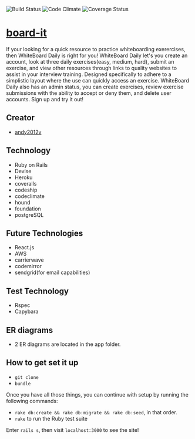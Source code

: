 ![Build Status](https://app.codeship.com/projects/236214)
![Code Climate](https://codeclimate.com/github/andy2012v/board-it)
![Coverage Status](https://coveralls.io/github/andy2012v/board-it)

# [board-it](https://daily-whiteboard.herokuapp.com/)

If your looking for a quick resource to practice whiteboarding exerercises, then WhiteBoard Daily is right for you! WhiteBoard Daily let's you create an account, look at three daily exercises(easy, medium, hard), submit an exercise, and view other resources through links to quality websites to assist in your interview training. Designed specifically to adhere to a simplistic layout where the use can quickly access an exercise. WhiteBoard Daily also has an admin status, you can create exercises, review exercise submissions with the ability to accept or deny them, and delete user accounts. Sign up and try it out!

## Creator
* [andy2012v](https://github.com/andy2012v)

## Technology
* Ruby on Rails
* Devise
* Heroku
* coveralls
* codeship
* codeclimate
* hound
* foundation
* postgreSQL

## Future Technologies
* React.js
* AWS
* carrierwave
* codemirror
* sendgrid(for email capabilities)

## Test Technology
* Rspec
* Capybara

## ER diagrams
* 2 ER diagrams are located in the app folder.

## How to get set it up
* `git clone`
* `bundle`

Once you have all those things, you can continue with setup by running the following commands:
* `rake db:create && rake db:migrate && rake db:seed`, in that order.
* `rake` to run the Ruby test suite

Enter `rails s`, then visit `localhost:3000` to see the site!
